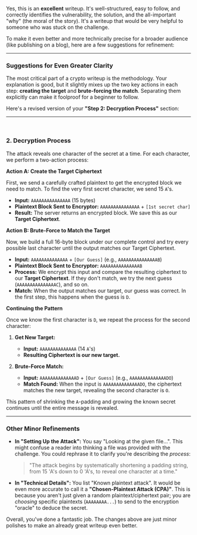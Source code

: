 Yes, this is an **excellent** writeup. It's well-structured, easy to follow, and correctly identifies the vulnerability, the solution, and the all-important "why" (the moral of the story). It's a writeup that would be very helpful to someone who was stuck on the challenge.

To make it even better and more technically precise for a broader audience (like publishing on a blog), here are a few suggestions for refinement:

---

### **Suggestions for Even Greater Clarity**

The most critical part of a crypto writeup is the methodology. Your explanation is good, but it slightly mixes up the two key actions in each step: **creating the target** and **brute-forcing the match**. Separating them explicitly can make it foolproof for a beginner to follow.

Here's a revised version of your **"Step 2: Decryption Process"** section:

---
<br>

### **2. Decryption Process**

The attack reveals one character of the secret at a time. For each character, we perform a two-action process:

**Action A: Create the Target Ciphertext**

First, we send a carefully crafted plaintext to get the encrypted block we need to match. To find the very first secret character, we send 15 `A`'s.

*   **Input:** `AAAAAAAAAAAAAAA` (15 bytes)
*   **Plaintext Block Sent to Encryptor:** `AAAAAAAAAAAAAAA` + `[1st secret char]`
*   **Result:** The server returns an encrypted block. We save this as our **Target Ciphertext**.

**Action B: Brute-Force to Match the Target**

Now, we build a full 16-byte block under our complete control and try every possible last character until the output matches our Target Ciphertext.

*   **Input:** `AAAAAAAAAAAAAA` + `[Our Guess]` (e.g., `AAAAAAAAAAAAAAAB`)
*   **Plaintext Block Sent to Encryptor:** `AAAAAAAAAAAAAAAB`
*   **Process:** We encrypt this input and compare the resulting ciphertext to our **Target Ciphertext**. If they don't match, we try the next guess (`AAAAAAAAAAAAAAAC`), and so on.
*   **Match:** When the output matches our target, our guess was correct. In the first step, this happens when the guess is `D`.

**Continuing the Pattern**

Once we know the first character is `D`, we repeat the process for the second character:

1.  **Get New Target:**
    *   **Input:** `AAAAAAAAAAAAAA` (14 `A`'s)
    *   **Resulting Ciphertext is our new target.**

2.  **Brute-Force Match:**
    *   **Input:** `AAAAAAAAAAAAAAD` + `[Our Guess]` (e.g., `AAAAAAAAAAAAAADO`)
    *   **Match Found:** When the input is `AAAAAAAAAAAAAADO`, the ciphertext matches the new target, revealing the second character is `O`.

This pattern of shrinking the `A`-padding and growing the known secret continues until the entire message is revealed.

---

### **Other Minor Refinements**

*   **In "Setting Up the Attack":** You say "Looking at the given file...". This might confuse a reader into thinking a file was provided with the challenge. You could rephrase it to clarify you're describing the *process*:
    > "The attack begins by systematically shortening a padding string, from 15 'A's down to 0 'A's, to reveal one character at a time."

*   **In "Technical Details":** You list "Known plaintext attack". It would be even more accurate to call it a **"Chosen-Plaintext Attack (CPA)"**. This is because you aren't just given a random plaintext/ciphertext pair; you are *choosing* specific plaintexts (`AAAAAAAA...`) to send to the encryption "oracle" to deduce the secret.

Overall, you've done a fantastic job. The changes above are just minor polishes to make an already great writeup even better.